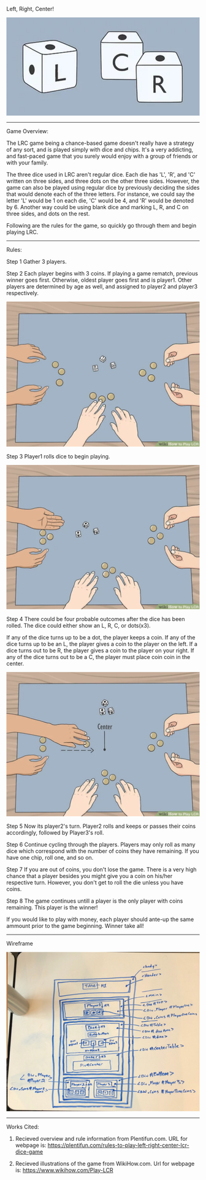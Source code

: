 
Left, Right, Center!

![LRC Dice Photo](Photos/LRC-dice-photo.png)

-----------------------------------------------------------------------------------------------------------------------------------------------------------------------


Game Overview:

The LRC game being a chance-based game doesn't really have a strategy of any sort, and is played simply with dice and chips. It's a very addicting, and fast-paced game that you surely would enjoy with a group of friends or with your family.

The three dice used in LRC aren't regular dice. Each die has 'L', 'R', and 'C' written on three sides, and three dots on the other three sides. However, the game can also be played using regular dice by previously deciding the sides that would denote each of the three letters. For instance, we could say the letter 'L' would be 1 on each die, 'C' would be 4, and 'R' would be denoted by 6. Another way could be using blank dice and marking L, R, and C on three sides, and dots on the rest.

Following are the rules for the game, so quickly go through them and begin playing LRC.


-----------------------------------------------------------------------------------------------------------------------------------------------------------------------


Rules:

Step 1
Gather 3 players.

Step 2
Each player begins with 3 coins. If playing a game rematch, previous winner goes first. Otherwise, oldest player goes first and is player1. Other players are determined by age as well, and assigned to player2 and player3 respectively. 

![LRC start game photo](Photos/LRC-start-game-photo.png)



Step 3
Player1 rolls dice to begin playing.

![LRC first roll photo](Photos/LRC-first-roll-photo.png)

Step 4
There could be four probable outcomes after the dice has been rolled. The dice could either show an L, R, C, or dots(x3).

If any of the dice turns up to be a dot, the player keeps a coin. If any of the dice turns up to be an L, the player gives a coin to the player on the left. If a dice turns out to be R, the player gives a coin to the player on your right. If any of the dice turns out to be a C, the player must place coin coin in the center.

![LRC first roll outcome photo](Photos/LRC-first-roll-outcome-photo.png)

Step 5
Now its player2's turn. Player2 rolls and keeps or passes their coins accordingly, followed by Player3's roll.

Step 6
Continue cycling through the players.  Players may only roll as many dice which correspond with the number of coins they have remaining. If you have one chip, roll one, and so on.

Step 7
If you are out of coins, you don't lose the game. There is a very high chance that a player besides you might give you a coin on his/her respective turn. However, you don't get to roll the die unless you have coins.

Step 8
The game continues untill a player is the only player with coins remaining. This player is the winner!

If you would like to play with money, each player should ante-up the same ammount prior to the game beginning. Winner take all!



-----------------------------------------------------------------------------------------------------------------------------------------------------------------------


Wireframe

![LRC wireframe screenshot](Photos/Wireframe-screenshot.png)




-----------------------------------------------------------------------------------------------------------------------------------------------------------------------


Works Cited:

1) Recieved overview and rule information from Plentifun.com. URL for webpage is: https://plentifun.com/rules-to-play-left-right-center-lcr-dice-game

2) Recieved illustrations of the game from WikiHow.com. Url for webpage is: https://www.wikihow.com/Play-LCR